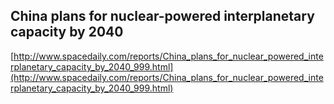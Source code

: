 ## China plans for nuclear-powered interplanetary capacity by 2040
  
  [http://www.spacedaily.com/reports/China_plans_for_nuclear_powered_interplanetary_capacity_by_2040_999.html](http://www.spacedaily.com/reports/China_plans_for_nuclear_powered_interplanetary_capacity_by_2040_999.html)